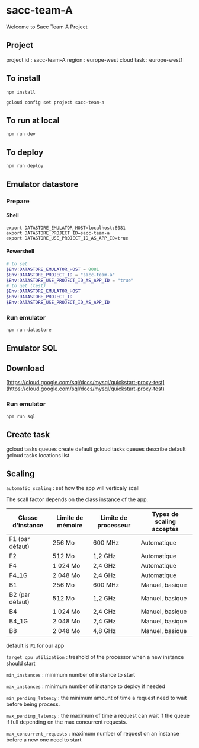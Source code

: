 # sacc-team-A

Welcome to Sacc Team A Project

## Project

project id  : sacc-team-A
region      : europe-west
cloud task  : europe-west1

## To install

```npm install```

```gcloud config set project sacc-team-a```

## To run at local

```npm run dev```

## To deploy

```npm run deploy```

## Emulator datastore

### Prepare

#### Shell
```
export DATASTORE_EMULATOR_HOST=localhost:8081
export DATASTORE_PROJECT_ID=sacc-team-a
export DATASTORE_USE_PROJECT_ID_AS_APP_ID=true
```

#### Powershell
```powershell
# to set
$Env:DATASTORE_EMULATOR_HOST = 8081
$Env:DATASTORE_PROJECT_ID = "sacc-team-a"
$Env:DATASTORE_USE_PROJECT_ID_AS_APP_ID = "true"
# to get (test)
$Env:DATASTORE_EMULATOR_HOST
$Env:DATASTORE_PROJECT_ID
$Env:DATASTORE_USE_PROJECT_ID_AS_APP_ID
```

### Run emulator

```
npm run datastore
```

## Emulator SQL

## Download

[https://cloud.google.com/sql/docs/mysql/quickstart-proxy-test](https://cloud.google.com/sql/docs/mysql/quickstart-proxy-test)

### Run emulator

```
npm run sql
```
## Create task

gcloud tasks queues create default
gcloud tasks queues describe default
gcloud tasks locations list

## Scaling

`automatic_scaling` : set how the app will verticaly scall

The scall factor depends on the class instance of the app.

| Classe d'instance | Limite de mémoire | Limite de processeur | Types de scaling acceptés |
| ----------------- | ----------------- | -------------------- | ------------------------- |
| F1 (par défaut)   | 256 Mo            | 600 MHz              | Automatique               |
| F2                | 512 Mo            | 1,2 GHz              | Automatique               |
| F4                | 1 024 Mo          | 2,4 GHz              | Automatique               |
| F4_1G             | 2 048 Mo          | 2,4 GHz              | Automatique               |
| B1                | 256 Mo            | 600 MHz              | Manuel, basique           |
| B2 (par défaut)   | 512 Mo            | 1,2 GHz              | Manuel, basique           |
| B4                | 1 024 Mo          | 2,4 GHz              | Manuel, basique           |
| B4_1G             | 2 048 Mo          | 2,4 GHz              | Manuel, basique           |
| B8                | 2 048 Mo          | 4,8 GHz              | Manuel, basique           |

default is `F1` for our app

`target_cpu_utilization` : treshold of the processor when a new instance should start

`min_instances` : minimum number of instance to start

`max_instances` : minimum number of instance to deploy if needed

`min_pending_latency` : the minimum amount of time a request need to wait before being process.

`max_pending_latency` : the maximum of time a request can wait if the queue if full depending on the max concurrent requests.

`max_concurrent_requests` : maximum number of request on an instance before a new one need to start
